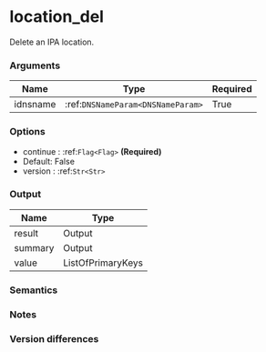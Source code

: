 [//]: # (THE CONTENT BELOW IS GENERATED. DO NOT EDIT.)
# location_del
Delete an IPA location.

### Arguments
|Name|Type|Required
|-|-|-
|idnsname|:ref:`DNSNameParam<DNSNameParam>`|True

### Options
* continue : :ref:`Flag<Flag>` **(Required)**
 * Default: False
* version : :ref:`Str<Str>`

### Output
|Name|Type
|-|-
|result|Output
|summary|Output
|value|ListOfPrimaryKeys

[//]: # (ADD YOUR NOTES BELOW. THESE WILL BE PICKED EVERY TIME THE DOCS ARE REGENERATED. //end)
### Semantics

### Notes

### Version differences